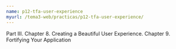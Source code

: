 ```yaml
---
name: p12-tfa-user-experience
myurl: /tema3-web/practicas/p12-tfa-user-experience/
---
```


Part III. Chapter 8. Creating a Beautiful User Experience. Chapter 9. 
Fortifying Your Application